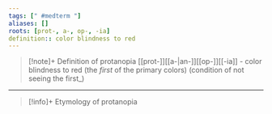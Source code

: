 ```yaml
---
tags: [" #medterm "]
aliases: []
roots: [prot-, a-, op-, -ia]
definition:: color blindness to red
---
```

>[!note]+ Definition of protanopia
>[[prot-]][[a-|an-]][[op-]][[-ia]] - color blindness to red (the *first* of the primary colors) (condition of not seeing the first_)
___
>[!info]+ Etymology of protanopia
